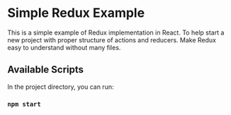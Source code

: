 # Simple Redux Example

This is a simple example of Redux implementation in React. To help start a new project with proper structure of actions and reducers. Make Redux easy to understand without many files. 

## Available Scripts

In the project directory, you can run:

### `npm start`
